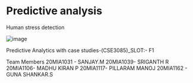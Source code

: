 # Predictive analysis

Human stress detection


![image](https://user-images.githubusercontent.com/125995018/234926312-02c8d769-d182-4f23-a6e8-de83bfe42284.png)

Predictive Analytics with case studies-(CSE3085)_SLOT:- F1

Team Members
20MIA1031 -   SANJAY.M
20MIA1039-   SRIGANTH R
20MIA1106-    MADHU KIRAN P
20MIA1117-   PILLARAM MANOJ
20MIA1162 -   GUNA SHANKAR.S
